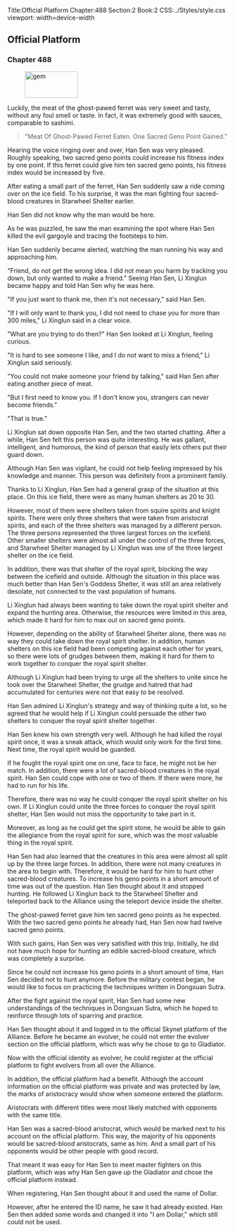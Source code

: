 Title:Official Platform 
Chapter:488 
Section:2 
Book:2 
CSS:../Styles/style.css 
viewport: width=device-width
  
## Official Platform
### Chapter 488 
<figure>
	<img src="../Images/gem.gif" alt="gem" id="gem" width="120" height="60" />
</figure>
  

  
  Luckily, the meat of the ghost-pawed ferret was very sweet and tasty, without any foul smell or taste. In fact, it was extremely good with sauces, comparable to sashimi.

> "Meat Of Ghost-Pawed Ferret Eaten. One Sacred Geno Point Gained."

Hearing the voice ringing over and over, Han Sen was very pleased. Roughly speaking, two sacred geno points could increase his fitness index by one point. If this ferret could give him ten sacred geno points, his fitness index would be increased by five.

After eating a small part of the ferret, Han Sen suddenly saw a ride coming over on the ice field. To his surprise, it was the man fighting four sacred-blood creatures in Starwheel Shelter earlier.

Han Sen did not know why the man would be here.

As he was puzzled, he saw the man examining the spot where Han Sen killed the evil gargoyle and tracing the footsteps to him.

Han Sen suddenly became alerted, watching the man running his way and approaching him.

"Friend, do not get the wrong idea. I did not mean you harm by tracking you down, but only wanted to make a friend." Seeing Han Sen, Li Xinglun became happy and told Han Sen why he was here.

"If you just want to thank me, then it's not necessary," said Han Sen.

"If I will only want to thank you, I did not need to chase you for more than 300 miles," Li Xinglun said in a clear voice.

"What are you trying to do then?" Han Sen looked at Li Xinglun, feeling curious.

"It is hard to see someone I like, and I do not want to miss a friend," Li Xinglun said seriously.

"You could not make someone your friend by talking," said Han Sen after eating another piece of meat.

"But I first need to know you. If I don't know you, strangers can never become friends."

"That is true."

Li Xinglun sat down opposite Han Sen, and the two started chatting. After a while, Han Sen felt this person was quite interesting. He was gallant, intelligent, and humorous, the kind of person that easily lets others put their guard down.

Although Han Sen was vigilant, he could not help feeling impressed by his knowledge and manner. This person was definitely from a prominent family.

Thanks to Li Xinglun, Han Sen had a general grasp of the situation at this place. On this ice field, there were as many human shelters as 20 to 30.

However, most of them were shelters taken from squire spirits and knight spirits. There were only three shelters that were taken from aristocrat spirits, and each of the three shelters was managed by a different person. The three persons represented the three largest forces on the icefield. Other smaller shelters were almost all under the control of the three forces, and Starwheel Shelter managed by Li Xinglun was one of the three largest shelter on the ice field.

In addition, there was that shelter of the royal spirit, blocking the way between the icefield and outside. Although the situation in this place was much better than Han Sen's Goddess Shelter, it was still an area relatively desolate, not connected to the vast population of humans.

Li Xinglun had always been wanting to take down the royal spirit shelter and expand the hunting area. Otherwise, the resources were limited in this area, which made it hard for him to max out on sacred geno points.

However, depending on the ability of Starwheel Shelter alone, there was no way they could take down the royal spirit shelter. In addition, human shelters on this ice field had been competing against each other for years, so there were lots of grudges between them, making it hard for them to work together to conquer the royal spirit shelter.

Although Li Xinglun had been trying to urge all the shelters to unite since he took over the Starwheel Shelter, the grudge and hatred that had accumulated for centuries were not that easy to be resolved.

Han Sen admired Li Xinglun's strategy and way of thinking quite a lot, so he agreed that he would help if Li Xinglun could persuade the other two shelters to conquer the royal spirit shelter together.

Han Sen knew his own strength very well. Although he had killed the royal spirit once, it was a sneak attack, which would only work for the first time. Next time, the royal spirit would be guarded.

If he fought the royal spirit one on one, face to face, he might not be her match. In addition, there were a lot of sacred-blood creatures in the royal spirit. Han Sen could cope with one or two of them. If there were more, he had to run for his life.

Therefore, there was no way he could conquer the royal spirit shelter on his own. If Li Xinglun could unite the three forces to conquer the royal spirit shelter, Han Sen would not miss the opportunity to take part in it.

Moreover, as long as he could get the spirit stone, he would be able to gain the allegiance from the royal spirit for sure, which was the most valuable thing in the royal spirit.

Han Sen had also learned that the creatures in this area were almost all split up by the three large forces. In addition, there were not many creatures in the area to begin with. Therefore, it would be hard for him to hunt other sacred-blood creatures. To increase his geno points in a short amount of time was out of the question. Han Sen thought about it and stopped hunting. He followed Li Xinglun back to the Starwheel Shelter and teleported back to the Alliance using the teleport device inside the shelter.

The ghost-pawed ferret gave him ten sacred geno points as he expected. With the two sacred geno points he already had, Han Sen now had twelve sacred geno points.

With such gains, Han Sen was very satisfied with this trip. Initially, he did not have much hope for hunting an edible sacred-blood creature, which was completely a surprise.

Since he could not increase his geno points in a short amount of time, Han Sen decided not to hunt anymore. Before the military contest began, he would like to focus on practicing the techniques written in Dongxuan Sutra.

After the fight against the royal spirit, Han Sen had some new understandings of the techniques in Dongxuan Sutra, which he hoped to reinforce through lots of sparring and practice.

Han Sen thought about it and logged in to the official Skynet platform of the Alliance. Before he became an evolver, he could not enter the evolver section on the official platform, which was why he chose to go to Gladiator.

Now with the official identity as evolver, he could register at the official platform to fight evolvers from all over the Alliance.

In addition, the official platform had a benefit. Although the account information on the official platform was private and was protected by law, the marks of aristocracy would show when someone entered the platform.

Aristocrats with different titles were most likely matched with opponents with the same title.

Han Sen was a sacred-blood aristocrat, which would be marked next to his account on the official platform. This way, the majority of his opponents would be sacred-blood aristocrats, same as him. And a small part of his opponents would be other people with good record.

That meant it was easy for Han Sen to meet master fighters on this platform, which was why Han Sen gave up the Gladiator and chose the official platform instead.

When registering, Han Sen thought about it and used the name of Dollar.

However, after he entered the ID name, he saw it had already existed. Han Sen then added some words and changed it into "I am Dollar," which still could not be used.
